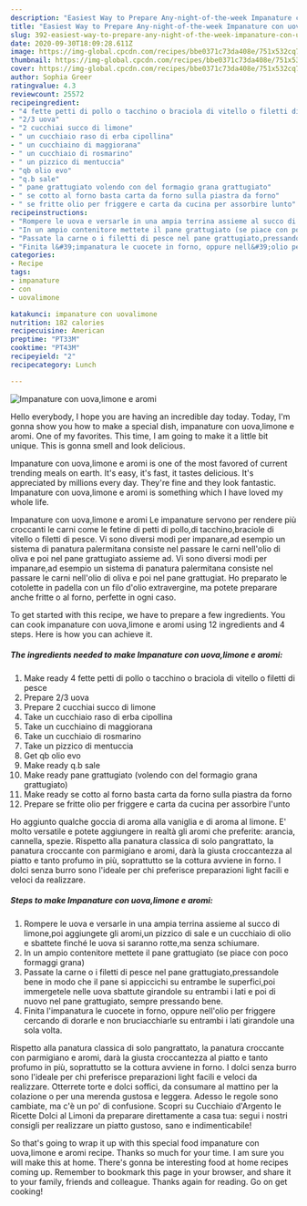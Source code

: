 ```yaml
---
description: "Easiest Way to Prepare Any-night-of-the-week Impanature con uova,limone e aromi"
title: "Easiest Way to Prepare Any-night-of-the-week Impanature con uova,limone e aromi"
slug: 392-easiest-way-to-prepare-any-night-of-the-week-impanature-con-uova-limone-e-aromi
date: 2020-09-30T18:09:28.611Z
image: https://img-global.cpcdn.com/recipes/bbe0371c73da408e/751x532cq70/impanature-con-uovalimone-e-aromi-recipe-main-photo.jpg
thumbnail: https://img-global.cpcdn.com/recipes/bbe0371c73da408e/751x532cq70/impanature-con-uovalimone-e-aromi-recipe-main-photo.jpg
cover: https://img-global.cpcdn.com/recipes/bbe0371c73da408e/751x532cq70/impanature-con-uovalimone-e-aromi-recipe-main-photo.jpg
author: Sophia Greer
ratingvalue: 4.3
reviewcount: 25572
recipeingredient:
- "4 fette petti di pollo o tacchino o braciola di vitello o filetti di pesce"
- "2/3 uova"
- "2 cucchiai succo di limone"
- " un cucchiaio raso di erba cipollina"
- " un cucchiaino di maggiorana"
- " un cucchiaio di rosmarino"
- " un pizzico di mentuccia"
- "qb olio evo"
- "q.b sale"
- " pane grattugiato volendo con del formagio grana grattugiato"
- " se cotto al forno basta carta da forno sulla piastra da forno"
- " se fritte olio per friggere e carta da cucina per assorbire lunto"
recipeinstructions:
- "Rompere le uova e versarle in una ampia terrina assieme al succo di limone,poi aggiungete gli aromi,un pizzico di sale e un cucchiaio di olio e sbattete finché le uova si saranno rotte,ma senza schiumare."
- "In un ampio contenitore mettete il pane grattugiato (se piace con poco formaggi grana)"
- "Passate la carne o i filetti di pesce nel pane grattugiato,pressandole bene in modo che il pane si appiccichi su entrambe le superfici,poi immergetele nelle uova sbattute girandole su entrambi i lati e poi di nuovo nel pane grattugiato, sempre pressando bene."
- "Finita l&#39;impanatura le cuocete in forno, oppure nell&#39;olio per friggere cercando di dorarle e non bruciacchiarle su entrambi i lati girandole una sola volta."
categories:
- Recipe
tags:
- impanature
- con
- uovalimone

katakunci: impanature con uovalimone 
nutrition: 182 calories
recipecuisine: American
preptime: "PT33M"
cooktime: "PT43M"
recipeyield: "2"
recipecategory: Lunch

---
```



![Impanature con uova,limone e aromi](https://img-global.cpcdn.com/recipes/bbe0371c73da408e/751x532cq70/impanature-con-uovalimone-e-aromi-recipe-main-photo.jpg)

Hello everybody, I hope you are having an incredible day today. Today, I'm gonna show you how to make a special dish, impanature con uova,limone e aromi. One of my favorites. This time, I am going to make it a little bit unique. This is gonna smell and look delicious.

Impanature con uova,limone e aromi is one of the most favored of current trending meals on earth. It's easy, it's fast, it tastes delicious. It's appreciated by millions every day. They're fine and they look fantastic. Impanature con uova,limone e aromi is something which I have loved my whole life.

Impanature con uova,limone e aromi Le impanature servono per rendere più croccanti le carni come le fetine di petti di pollo,di tacchino,braciole di vitello o filetti di pesce. Vi sono diversi modi per impanare,ad esempio un sistema di panatura palermitana consiste nel passare le carni nell&#39;olio di oliva e poi nel pane grattugiato assieme ad. Vi sono diversi modi per impanare,ad esempio un sistema di panatura palermitana consiste nel passare le carni nell&#39;olio di oliva e poi nel pane grattugiat. Ho preparato le cotolette in padella con un filo d&#39;olio extravergine, ma potete preparare anche fritte o al forno, perfette in ogni caso.


To get started with this recipe, we have to prepare a few ingredients. You can cook impanature con uova,limone e aromi using 12 ingredients and 4 steps. Here is how you can achieve it.

<!--inarticleads1-->

##### The ingredients needed to make Impanature con uova,limone e aromi:

1. Make ready 4 fette petti di pollo o tacchino o braciola di vitello o filetti di pesce
1. Prepare 2/3 uova
1. Prepare 2 cucchiai succo di limone
1. Take  un cucchiaio raso di erba cipollina
1. Take  un cucchiaino di maggiorana
1. Take  un cucchiaio di rosmarino
1. Take  un pizzico di mentuccia
1. Get qb olio evo
1. Make ready q.b sale
1. Make ready  pane grattugiato (volendo con del formagio grana grattugiato)
1. Make ready  se cotto al forno basta carta da forno sulla piastra da forno
1. Prepare  se fritte olio per friggere e carta da cucina per assorbire l&#39;unto


Ho aggiunto qualche goccia di aroma alla vaniglia e di aroma al limone. E&#39; molto versatile e potete aggiungere in realtà gli aromi che preferite: arancia, cannella, spezie. Rispetto alla panatura classica di solo pangrattato, la panatura croccante con parmigiano e aromi, darà la giusta croccantezza al piatto e tanto profumo in più, soprattutto se la cottura avviene in forno. I dolci senza burro sono l&#39;ideale per chi preferisce preparazioni light facili e veloci da realizzare. 

<!--inarticleads2-->

##### Steps to make Impanature con uova,limone e aromi:

1. Rompere le uova e versarle in una ampia terrina assieme al succo di limone,poi aggiungete gli aromi,un pizzico di sale e un cucchiaio di olio e sbattete finché le uova si saranno rotte,ma senza schiumare.
1. In un ampio contenitore mettete il pane grattugiato (se piace con poco formaggi grana)
1. Passate la carne o i filetti di pesce nel pane grattugiato,pressandole bene in modo che il pane si appiccichi su entrambe le superfici,poi immergetele nelle uova sbattute girandole su entrambi i lati e poi di nuovo nel pane grattugiato, sempre pressando bene.
1. Finita l&#39;impanatura le cuocete in forno, oppure nell&#39;olio per friggere cercando di dorarle e non bruciacchiarle su entrambi i lati girandole una sola volta.


Rispetto alla panatura classica di solo pangrattato, la panatura croccante con parmigiano e aromi, darà la giusta croccantezza al piatto e tanto profumo in più, soprattutto se la cottura avviene in forno. I dolci senza burro sono l&#39;ideale per chi preferisce preparazioni light facili e veloci da realizzare. Otterrete torte e dolci soffici, da consumare al mattino per la colazione o per una merenda gustosa e leggera. Adesso le regole sono cambiate, ma c&#39;è un po&#39; di confusione. Scopri su Cucchiaio d&#39;Argento le Ricette Dolci al Limoni da preparare direttamente a casa tua: segui i nostri consigli per realizzare un piatto gustoso, sano e indimenticabile! 

So that's going to wrap it up with this special food impanature con uova,limone e aromi recipe. Thanks so much for your time. I am sure you will make this at home. There's gonna be interesting food at home recipes coming up. Remember to bookmark this page in your browser, and share it to your family, friends and colleague. Thanks again for reading. Go on get cooking!
